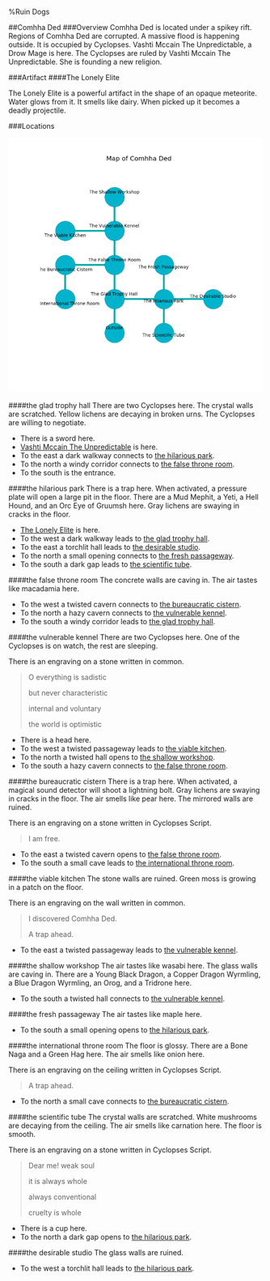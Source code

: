 %Ruin Dogs

##Comhha Ded
###Overview
Comhha Ded is located under a spikey rift. Regions of Comhha Ded are corrupted. A massive flood is happening outside. It is occupied by Cyclopses. <a name="Vashti-Mccain-The-Unpredictable"></a>Vashti Mccain The Unpredictable, a Drow Mage is here. The Cyclopses are ruled by Vashti Mccain The Unpredictable. She  is founding a new religion. 



###Artifact
####<a name="The-Lonely-Elite"></a>The Lonely Elite


The Lonely Elite is a powerful artifact in the shape of an opaque meteorite. Water glows from it. It smells like dairy. When picked up it becomes a deadly projectile. 





###Locations


![](../v2/images/Comhha-Ded.png)

####<a name="the-glad-trophy-hall"></a>the glad trophy hall
There are two Cyclopses here. The crystal walls are scratched. Yellow lichens are decaying in broken urns. The Cyclopses are willing to negotiate. 



* There is a sword here.
* [Vashti Mccain The Unpredictable](#Vashti-Mccain-The-Unpredictable) is here.
* To the east a dark walkway connects to [the hilarious park](#the-hilarious-park).
* To the north a windy corridor connects to [the false throne room](#the-false-throne-room).
* To the south is the entrance.


####<a name="the-hilarious-park"></a>the hilarious park
There is a trap here. When activated, a pressure plate will open a large pit in the floor. There are a Mud Mephit, a Yeti, a Hell Hound, and an Orc Eye of Gruumsh here. Gray lichens are swaying in cracks in the floor. 



* [The Lonely Elite](#The-Lonely-Elite) is here.
* To the west a dark walkway leads to [the glad trophy hall](#the-glad-trophy-hall).
* To the east a torchlit hall leads to [the desirable studio](#the-desirable-studio).
* To the north a small opening connects to [the fresh passageway](#the-fresh-passageway).
* To the south a dark gap leads to [the scientific tube](#the-scientific-tube).


####<a name="the-false-throne-room"></a>the false throne room
The concrete walls are caving in. The air tastes like macadamia here. 



* To the west a twisted cavern connects to [the bureaucratic cistern](#the-bureaucratic-cistern).
* To the north a hazy cavern connects to [the vulnerable kennel](#the-vulnerable-kennel).
* To the south a windy corridor leads to [the glad trophy hall](#the-glad-trophy-hall).


####<a name="the-vulnerable-kennel"></a>the vulnerable kennel
There are two Cyclopses here. One of the Cyclopses is on watch, the rest are sleeping. 

There is an engraving on a stone written in common. 

> O everything is sadistic
>
> but never characteristic
>
> internal and voluntary
>
> the world is optimistic
>


* There is a head here.
* To the west a twisted passageway leads to [the viable kitchen](#the-viable-kitchen).
* To the north a twisted hall opens to [the shallow workshop](#the-shallow-workshop).
* To the south a hazy cavern connects to [the false throne room](#the-false-throne-room).


####<a name="the-bureaucratic-cistern"></a>the bureaucratic cistern
There is a trap here. When activated, a magical sound detector will shoot a lightning bolt. Gray lichens are swaying in cracks in the floor. The air smells like pear here. The mirrored walls are ruined. 

There is an engraving on a stone written in Cyclopses Script. 

> I am free.
>


* To the east a twisted cavern opens to [the false throne room](#the-false-throne-room).
* To the south a small cave leads to [the international throne room](#the-international-throne-room).


####<a name="the-viable-kitchen"></a>the viable kitchen
The stone walls are ruined. Green moss is growing in a patch on the floor. 

There is an engraving on the wall written in common. 

> I discovered Comhha Ded.
>
> A trap ahead.
>


* To the east a twisted passageway leads to [the vulnerable kennel](#the-vulnerable-kennel).


####<a name="the-shallow-workshop"></a>the shallow workshop
The air tastes like wasabi here. The glass walls are caving in. There are a Young Black Dragon, a Copper Dragon Wyrmling, a Blue Dragon Wyrmling, an Orog, and a Tridrone here. 



* To the south a twisted hall connects to [the vulnerable kennel](#the-vulnerable-kennel).


####<a name="the-fresh-passageway"></a>the fresh passageway
The air tastes like maple here. 



* To the south a small opening opens to [the hilarious park](#the-hilarious-park).


####<a name="the-international-throne-room"></a>the international throne room
The floor is glossy. There are a Bone Naga and a Green Hag here. The air smells like onion here. 

There is an engraving on the ceiling written in Cyclopses Script. 

> A trap ahead.
>


* To the north a small cave connects to [the bureaucratic cistern](#the-bureaucratic-cistern).


####<a name="the-scientific-tube"></a>the scientific tube
The crystal walls are scratched. White mushrooms are decaying from the ceiling. The air smells like carnation here. The floor is smooth. 

There is an engraving on a stone written in Cyclopses Script. 

> Dear me! weak soul
>
> it is always whole
>
> always conventional
>
> cruelty is whole
>


* There is a cup here.
* To the north a dark gap opens to [the hilarious park](#the-hilarious-park).


####<a name="the-desirable-studio"></a>the desirable studio
The glass walls are ruined. 



* To the west a torchlit hall leads to [the hilarious park](#the-hilarious-park).


